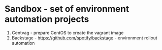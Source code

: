 # Sandbox - set of environment automation projects

1) Centvag - prepare CentOS to create the vagrant image
1) Backstage - https://github.com/spotify/backstage - environment rollout automation
